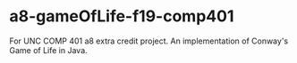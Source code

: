 # a8-gameOfLife-f19-comp401
For UNC COMP 401 a8 extra credit project. An implementation of Conway's Game of Life in Java.
